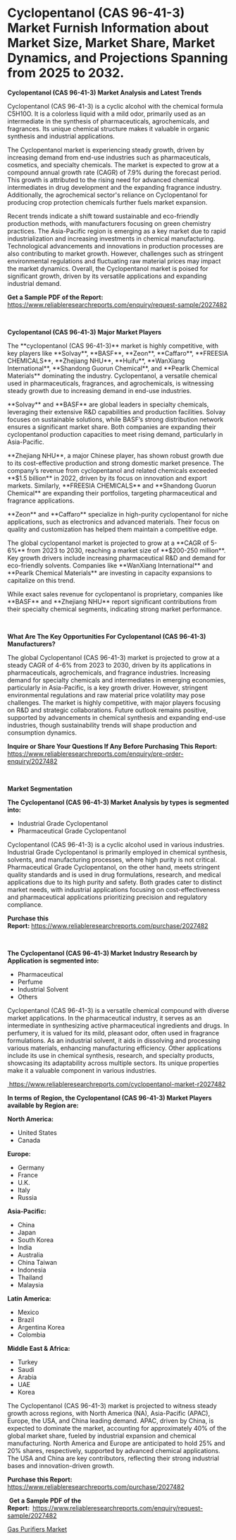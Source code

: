 <p><h1>Cyclopentanol (CAS 96-41-3) Market Furnish Information about Market Size, Market Share, Market Dynamics, and Projections Spanning from 2025 to 2032.</h1></p><p><strong>Cyclopentanol (CAS 96-41-3) Market Analysis and Latest Trends</strong></p>
<p><p>Cyclopentanol (CAS 96-41-3) is a cyclic alcohol with the chemical formula C5H10O. It is a colorless liquid with a mild odor, primarily used as an intermediate in the synthesis of pharmaceuticals, agrochemicals, and fragrances. Its unique chemical structure makes it valuable in organic synthesis and industrial applications.</p><p>The Cyclopentanol market is experiencing steady growth, driven by increasing demand from end-use industries such as pharmaceuticals, cosmetics, and specialty chemicals. The market is expected to grow at a compound annual growth rate (CAGR) of 7.9% during the forecast period. This growth is attributed to the rising need for advanced chemical intermediates in drug development and the expanding fragrance industry. Additionally, the agrochemical sector's reliance on Cyclopentanol for producing crop protection chemicals further fuels market expansion.</p><p>Recent trends indicate a shift toward sustainable and eco-friendly production methods, with manufacturers focusing on green chemistry practices. The Asia-Pacific region is emerging as a key market due to rapid industrialization and increasing investments in chemical manufacturing. Technological advancements and innovations in production processes are also contributing to market growth. However, challenges such as stringent environmental regulations and fluctuating raw material prices may impact the market dynamics. Overall, the Cyclopentanol market is poised for significant growth, driven by its versatile applications and expanding industrial demand.</p></p>
<p><strong>Get a Sample PDF of the Report:&nbsp;</strong> <a href="https://www.reliableresearchreports.com/enquiry/request-sample/2027482?utm_campaign=40&utm_medium=2&utm_source=Github&utm_content=ia&utm_term=21012025&utm_id=cyclopentanol-cas-96-41-3">https://www.reliableresearchreports.com/enquiry/request-sample/2027482</a></p>
<p>&nbsp;</p>
<p><strong>Cyclopentanol (CAS 96-41-3) Major Market Players</strong></p>
<p><p>The **cyclopentanol (CAS 96-41-3)** market is highly competitive, with key players like **Solvay**, **BASF**, **Zeon**, **Caffaro**, **FREESIA CHEMICALS**, **Zhejiang NHU**, **Huifu**, **WanXiang International**, **Shandong Guorun Chemical**, and **Pearlk Chemical Materials** dominating the industry. Cyclopentanol, a versatile chemical used in pharmaceuticals, fragrances, and agrochemicals, is witnessing steady growth due to increasing demand in end-use industries.</p><p>**Solvay** and **BASF** are global leaders in specialty chemicals, leveraging their extensive R&D capabilities and production facilities. Solvay focuses on sustainable solutions, while BASF’s strong distribution network ensures a significant market share. Both companies are expanding their cyclopentanol production capacities to meet rising demand, particularly in Asia-Pacific.</p><p>**Zhejiang NHU**, a major Chinese player, has shown robust growth due to its cost-effective production and strong domestic market presence. The company’s revenue from cyclopentanol and related chemicals exceeded **$1.5 billion** in 2022, driven by its focus on innovation and export markets. Similarly, **FREESIA CHEMICALS** and **Shandong Guorun Chemical** are expanding their portfolios, targeting pharmaceutical and fragrance applications.</p><p>**Zeon** and **Caffaro** specialize in high-purity cyclopentanol for niche applications, such as electronics and advanced materials. Their focus on quality and customization has helped them maintain a competitive edge.</p><p>The global cyclopentanol market is projected to grow at a **CAGR of 5-6%** from 2023 to 2030, reaching a market size of **$200-250 million**. Key growth drivers include increasing pharmaceutical R&D and demand for eco-friendly solvents. Companies like **WanXiang International** and **Pearlk Chemical Materials** are investing in capacity expansions to capitalize on this trend.</p><p>While exact sales revenue for cyclopentanol is proprietary, companies like **BASF** and **Zhejiang NHU** report significant contributions from their specialty chemical segments, indicating strong market performance.</p></p>
<p>&nbsp;</p>
<p><strong>What Are The Key Opportunities For Cyclopentanol (CAS 96-41-3) Manufacturers?</strong></p>
<p><p>The global Cyclopentanol (CAS 96-41-3) market is projected to grow at a steady CAGR of 4-6% from 2023 to 2030, driven by its applications in pharmaceuticals, agrochemicals, and fragrance industries. Increasing demand for specialty chemicals and intermediates in emerging economies, particularly in Asia-Pacific, is a key growth driver. However, stringent environmental regulations and raw material price volatility may pose challenges. The market is highly competitive, with major players focusing on R&D and strategic collaborations. Future outlook remains positive, supported by advancements in chemical synthesis and expanding end-use industries, though sustainability trends will shape production and consumption dynamics.</p></p>
<p><strong>Inquire or Share Your Questions If Any Before Purchasing This Report:</strong> <a href="https://www.reliableresearchreports.com/enquiry/pre-order-enquiry/2027482?utm_campaign=40&utm_medium=2&utm_source=Github&utm_content=ia&utm_term=21012025&utm_id=cyclopentanol-cas-96-41-3">https://www.reliableresearchreports.com/enquiry/pre-order-enquiry/2027482</a></p>
<p>&nbsp;</p>
<p><strong>Market Segmentation</strong></p>
<p><strong>The Cyclopentanol (CAS 96-41-3) Market Analysis by types is segmented into:</strong></p>
<p><ul><li>Industrial Grade Cyclopentanol</li><li>Pharmaceutical Grade Cyclopentanol</li></ul></p>
<p><p>Cyclopentanol (CAS 96-41-3) is a cyclic alcohol used in various industries. Industrial Grade Cyclopentanol is primarily employed in chemical synthesis, solvents, and manufacturing processes, where high purity is not critical. Pharmaceutical Grade Cyclopentanol, on the other hand, meets stringent quality standards and is used in drug formulations, research, and medical applications due to its high purity and safety. Both grades cater to distinct market needs, with industrial applications focusing on cost-effectiveness and pharmaceutical applications prioritizing precision and regulatory compliance.</p></p>
<p><strong>Purchase this Report:&nbsp;</strong><a href="https://www.reliableresearchreports.com/purchase/2027482?utm_campaign=40&utm_medium=2&utm_source=Github&utm_content=ia&utm_term=21012025&utm_id=cyclopentanol-cas-96-41-3">https://www.reliableresearchreports.com/purchase/2027482</a></p>
<p>&nbsp;</p>
<p><strong>The Cyclopentanol (CAS 96-41-3) Market Industry Research by Application is segmented into:</strong></p>
<p><ul><li>Pharmaceutical</li><li>Perfume</li><li>Industrial Solvent</li><li>Others</li></ul></p>
<p><p>Cyclopentanol (CAS 96-41-3) is a versatile chemical compound with diverse market applications. In the pharmaceutical industry, it serves as an intermediate in synthesizing active pharmaceutical ingredients and drugs. In perfumery, it is valued for its mild, pleasant odor, often used in fragrance formulations. As an industrial solvent, it aids in dissolving and processing various materials, enhancing manufacturing efficiency. Other applications include its use in chemical synthesis, research, and specialty products, showcasing its adaptability across multiple sectors. Its unique properties make it a valuable component in various industries.</p></p>
<p><a href="https://www.reliableresearchreports.com/cyclopentanol-market-r2027482?utm_campaign=40&utm_medium=2&utm_source=Github&utm_content=ia&utm_term=21012025&utm_id=cyclopentanol-cas-96-41-3">&nbsp;https://www.reliableresearchreports.com/cyclopentanol-market-r2027482</a></p>
<p><strong>In terms of Region, the Cyclopentanol (CAS 96-41-3) Market Players available by Region are:</strong></p>
<p>
    <p> <strong> North America: </strong>
        <ul>
            <li>United States</li>
            <li>Canada</li>
        </ul>
        </p> 
    <p> <strong> Europe: </strong>
        <ul>
            <li>Germany</li>
            <li>France</li>
            <li>U.K.</li>
            <li>Italy</li>
            <li>Russia</li>
        </ul>
        </p> 
    <p> <strong> Asia-Pacific: </strong>
        <ul>
            <li>China</li>
            <li>Japan</li>
            <li>South Korea</li>
            <li>India</li>
            <li>Australia</li>
            <li>China Taiwan</li>
            <li>Indonesia</li>
            <li>Thailand</li>
            <li>Malaysia</li>
        </ul>
        </p> 
    <p> <strong> Latin America: </strong>
        <ul>
            <li>Mexico</li>
            <li>Brazil</li>
            <li>Argentina Korea</li>
            <li>Colombia</li>
        </ul>
        </p> 
    <p> <strong> Middle East & Africa: </strong>
        <ul>
            <li>Turkey</li>
            <li>Saudi</li>
            <li>Arabia</li>
            <li>UAE</li>
            <li>Korea</li>
        </ul>
    </p>
    </p>
<p><p>The Cyclopentanol (CAS 96-41-3) market is projected to witness steady growth across regions, with North America (NA), Asia-Pacific (APAC), Europe, the USA, and China leading demand. APAC, driven by China, is expected to dominate the market, accounting for approximately 40% of the global market share, fueled by industrial expansion and chemical manufacturing. North America and Europe are anticipated to hold 25% and 20% shares, respectively, supported by advanced chemical applications. The USA and China are key contributors, reflecting their strong industrial bases and innovation-driven growth.</p></p>
<p><strong>Purchase this Report: </strong><a href="https://www.reliableresearchreports.com/purchase/2027482?utm_campaign=40&utm_medium=2&utm_source=Github&utm_content=ia&utm_term=21012025&utm_id=cyclopentanol-cas-96-41-3">https://www.reliableresearchreports.com/purchase/2027482</a></p>
<p>&nbsp;<strong>Get a Sample PDF of the Report:&nbsp;&nbsp;</strong><a href="https://www.reliableresearchreports.com/enquiry/request-sample/2027482?utm_campaign=40&utm_medium=2&utm_source=Github&utm_content=ia&utm_term=21012025&utm_id=cyclopentanol-cas-96-41-3">https://www.reliableresearchreports.com/enquiry/request-sample/2027482</a></p>
<p><strong></strong></p>
<p><p><a href="https://github.com/hartsockdonnette82/Market-Research-Report-List-1/blob/main/gas-purifiers-market.md?utm_campaign=40&utm_medium=2&utm_source=Github&utm_content=ia&utm_term=21012025&utm_id=cyclopentanol-cas-96-41-3">Gas Purifiers Market</a></p></p>